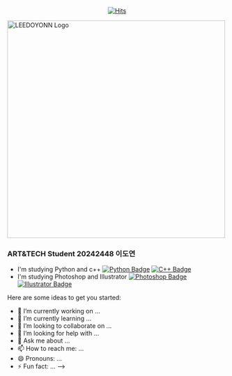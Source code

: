 <div align=center>

[![Hits](https://hits.seeyoufarm.com/api/count/incr/badge.svg?url=https%3A%2F%2Fgithub.com%2Fmydoyeon&count_bg=%23FFE300&title_bg=%23000000&icon=&icon_color=%23E7E7E7&title=hits&edge_flat=false)](https://hits.seeyoufarm.com)
</div>

<a href="https://example.com">
  <img src="https://ifh.cc/g/wFaHsG.jpg" alt="LEEDOYONN Logo" width="500">
</a>

### ART&TECH Student 20242448 이도연 
- I'm studying Python and c++
[![Python Badge](https://img.shields.io/badge/-Python-blue?style=flat-square&logo=python&logoColor=white&link=https://www.python.org/)](https://www.python.org/) [![C++ Badge](https://img.shields.io/badge/-C++-00599C?style=flat-square&logo=c%2B%2B&logoColor=white&link=https://isocpp.org/)](https://isocpp.org/)
- I'm studying Photoshop and Illustrator
[![Photoshop Badge](https://img.shields.io/badge/-Photoshop-31A8FF?style=flat-square&logo=adobe-photoshop&logoColor=white&link=https://www.adobe.com/products/photoshop.html)](https://www.adobe.com/products/photoshop.html) [![Illustrator Badge](https://img.shields.io/badge/-Illustrator-FF9A00?style=flat-square&logo=adobe-illustrator&logoColor=white&link=https://www.adobe.com/products/illustrator.html)](https://www.adobe.com/products/illustrator.html)




Here are some ideas to get you started:

- 🔭 I’m currently working on ...
- 🌱 I’m currently learning ...
- 👯 I’m looking to collaborate on ...
- 🤔 I’m looking for help with ...
- 💬 Ask me about ...
- 📫 How to reach me: ...
- 😄 Pronouns: ...
- ⚡ Fun fact: ...
-->
